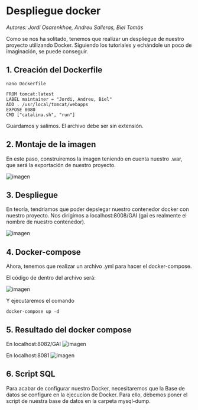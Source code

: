 # Despliegue docker

*Autores: Jordi Osarenkhoe, Andreu Salleras, Biel Tomàs*

Como se nos ha solitado, tenemos que realizar un despliegue de nuestro proyecto utilizando Docker. Siguiendo los tutoriales y echándole un poco de imaginación, se puede conseguir.

## 1. Creación del Dockerfile

`nano Dockerfile`

```
FROM tomcat:latest
LABEL maintainer = "Jordi, Andreu, Biel"
ADD . /usr/local/tomcat/webapps
EXPOSE 8080
CMD ["catalina.sh", "run"]
```

Guardamos y salimos. El archivo debe ser sin extensión.

## 2. Montaje de la imagen

En este paso, construiremos la imagen teniendo en cuenta nuestro .war, que será la exportación de nuestro proyecto.

![imagen](https://user-images.githubusercontent.com/95173613/172065141-e7eef05f-9794-4ed9-8ac8-dcbe1728a89b.png)

## 3. Despliegue

En teoría, tendríamos que poder depslegar nuestro contenedor docker con nuestro proyecto. Nos dirigimos a localhost:8008/GAI (gai es realmente el nombre de nuestro contenedor).

![imagen](https://user-images.githubusercontent.com/95173613/172066006-b5f4a608-711f-4755-b318-f1484c48b929.png)

## 4. Docker-compose

Ahora, tenemos que realizar un archivo .yml para hacer el docker-compose. 

El código de dentro del archivo será:

![imagen](https://user-images.githubusercontent.com/95173613/172066711-37e26cb6-24e6-4bf9-857b-48acd8b45a7d.png)

Y ejecutaremos el comando

`docker-compose up -d`

## 5. Resultado del docker compose

En localhost:8082/GAI
![imagen](https://user-images.githubusercontent.com/95173613/172067648-4cf52f5b-403a-4e14-b661-c0e4ea0f060c.png)

En localhost:8081
![imagen](https://user-images.githubusercontent.com/95173613/172067666-84331e54-b667-4a9a-8ae3-71d5e045ee00.png)

## 6. Script SQL

Para acabar de configurar nuestro Docker, necesitaremos que la Base de datos se configure en la ejecucion de Docker. Para ello, debemos poner el script de nuestra base de datos en la carpeta mysql-dump.
